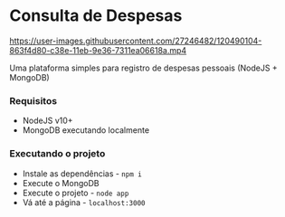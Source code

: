 # Consulta de Despesas

https://user-images.githubusercontent.com/27246482/120490104-863f4d80-c38e-11eb-9e36-7311ea06618a.mp4

Uma plataforma simples para registro de despesas pessoais (NodeJS + MongoDB)

### Requisitos

- NodeJS v10+
- MongoDB executando localmente

### Executando o projeto

- Instale as dependências - `npm i`
- Execute o MongoDB
- Execute o projeto - `node app`
- Vá até a página - `localhost:3000`
